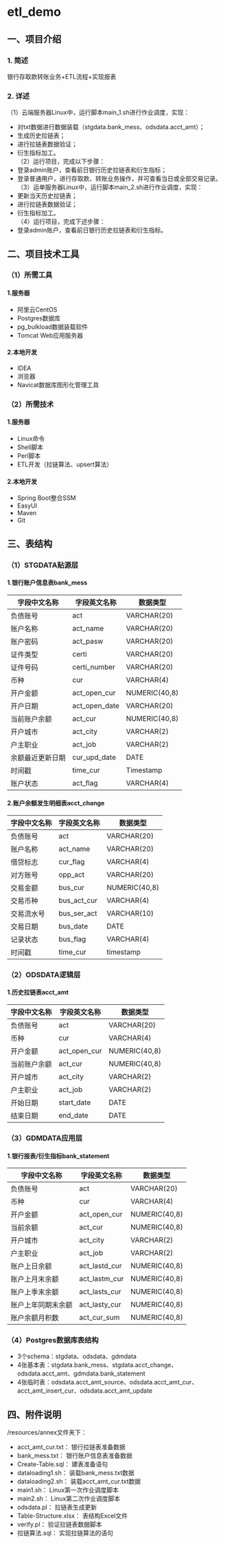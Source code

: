 # etl_demo
## 一、项目介绍
### 1. 简述
银行存取款转账业务+ETL流程+实现报表
### 2. 详述
（1）云端服务器Linux中，运行脚本main_1.sh进行作业调度，实现：
- 对txt数据进行数据装载（stgdata.bank_mess、odsdata.acct_amt）；
- 生成历史拉链表；
- 进行拉链表数据验证；
- 衍生指标加工。<br>
（2）运行项目，完成以下步骤：
- 登录admin账户，查看前日银行历史拉链表和衍生指标；
- 登录普通用户，进行存取款、转账业务操作，并可查看当日或全部交易记录。<br>
（3）运单服务器Linux中，运行脚本main_2.sh进行作业调度，实现：
- 更新当天历史拉链表；
- 进行拉链表数据验证；
- 衍生指标加工。<br>
（4）运行项目，完成下述步骤：
- 登录admin账户，查看前日银行历史拉链表和衍生指标。

## 二、项目技术工具
### （1）所需工具
#### 1.服务器
- 阿里云CentOS
- Postgres数据库
- pg_bulkload数据装载软件
- Tomcat Web应用服务器
#### 2.本地开发
- IDEA
- 浏览器
- Navicat数据库图形化管理工具
### （2）所需技术
#### 1.服务器
- Linux命令
- Shell脚本
- Perl脚本
- ETL开发（拉链算法、upsert算法）
#### 2.本地开发
- Spring Boot整合SSM
- EasyUI
- Maven
- Git

## 三、表结构
### （1）STGDATA贴源层
#### 1.银行账户信息表bank_mess
|字段中文名称|字段英文名称|数据类型|
|---|---|---|
|负债账号|act|VARCHAR(20)|
|账户名称|act_name|VARCHAR(20)|
|账户密码|act_pasw|VARCHAR(20)|
|证件类型|certi|VARCHAR(20)|
|证件号码|certi_number|VARCHAR(20)|
|币种|cur|VARCHAR(4)|
|开户金额|act_open_cur|NUMERIC(40,8)|
|开户日期|act_open_date|VARCHAR(20)|
|当前账户余额|act_cur|NUMERIC(40,8)|
|开户城市|act_city|VARCHAR(2)|
|户主职业|act_job|VARCHAR(2)|
|余额最近更新日期|cur_upd_date|DATE|
|时间戳|time_cur|Timestamp|
|账户状态|act_flag|VARCHAR(4)|
#### 2.账户余额发生明细表acct_change
|字段中文名称|字段英文名称|数据类型|
|---|---|---|
|负债账号|act|VARCHAR(20)|
|账户名称|act_name|VARCHAR(20)|
|借贷标志|cur_flag|VARCHAR(4)|
|对方账号|opp_act|VARCHAR(20)|
|交易金额|bus_cur|NUMERIC(40,8)|
|交易币种|bus_act_cur|VARCHAR(4)|
|交易流水号|bus_ser_act|VARCHAR(10)|
|交易日期|bus_date|DATE|
|记录状态|bus_flag|VARCHAR(4)|
|时间戳|time_cur|timestamp|
### （2）ODSDATA逻辑层
#### 1.历史拉链表acct_amt
|字段中文名称|字段英文名称|数据类型|
|---|---|---|
|负债账号|act|VARCHAR(20)|
|币种|cur|VARCHAR(4)|
|开户金额|act_open_cur|NUMERIC(40,8)|
|当前账户余额|act_cur|NUMERIC(40,8)|
|开户城市|act_city|VARCHAR(2)|
|户主职业|act_job|VARCHAR(2)|
|开始日期 |start_date|DATE|
|结束日期|end_date|DATE|
### （3）GDMDATA应用层
#### 1.银行报表/衍生指标bank_statement
|字段中文名称|字段英文名称|数据类型|
|---|---|---|
|负债账号|act|VARCHAR(20)|
|币种|cur|VARCHAR(4)|
|开户金额|act_open_cur|NUMERIC(40,8)|
|当前余额|act_cur|NUMERIC(40,8)|
|开户城市|act_city|VARCHAR(2)|
|户主职业|act_job|VARCHAR(2)|
|账户上日余额|act_lastd_cur|NUMERIC(40,8)|
|账户上月末余额|act_lastm_cur|NUMERIC(40,8)|
|账户上季末余额|act_lasts_cur|NUMERIC(40,8)|
|账户上年同期末余额|act_lasty_cur|NUMERIC(40,8)|
|账户余额月积数|act_cur_sum|NUMERIC(40,8)|

### （4）Postgres数据库表结构
- 3个schema：stgdata、odsdata、gdmdata
- 4张基本表：stgdata.bank_mess、stgdata.acct_change、odsdata.acct_amt、gdmdata.bank_statement
- 4张临时表：odsdata.acct_amt_source、odsdata.acct_amt_cur、acct_amt_insert_cur、odsdata.acct_amt_update

## 四、附件说明
/resources/annex文件夹下：
- acct_amt_cur.txt：         银行拉链表准备数据
- bank_mess.txt：            银行账户信息表准备数据
- Create-Table.sql：         建表准备语句
- dataloading1.sh：          装载bank_mess.txt数据
- dataloading2.sh：          装载acct_amt_cur.txt数据
- main1.sh：                 Linux第一次作业调度脚本
- main2.sh：                 Linux第二次作业调度脚本
- odsdata.pl：               拉链表生成更新
- Table-Structure.xlsx：     表结构Excel文件
- verify.pl：                验证拉链表数据脚本
- 拉链算法.sql：              实现拉链算法的语句